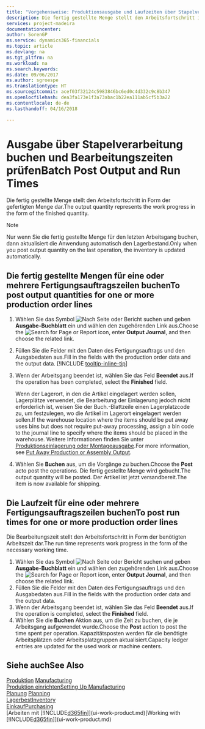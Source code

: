 ```yaml
---
title: "Vorgehensweise: Produktionsausgabe und Laufzeiten über Stapelverarbeitung buchen| Microsoft Docs"
description: Die fertig gestellte Menge stellt den Arbeitsfortschritt in Form der gefertigten Menge dar.
services: project-madeira
documentationcenter: 
author: SorenGP
ms.service: dynamics365-financials
ms.topic: article
ms.devlang: na
ms.tgt_pltfrm: na
ms.workload: na
ms.search.keywords: 
ms.date: 09/06/2017
ms.author: sgroespe
ms.translationtype: HT
ms.sourcegitcommit: acef03f32124c5983846bc6ed0c4d332c9c8b347
ms.openlocfilehash: dea3fa173e1f3a73abac1b22ea111ab5cf5b3a22
ms.contentlocale: de-de
ms.lasthandoff: 04/16/2018

---
```

# <a name="batch-post-output-and-run-times"></a><span data-ttu-id="4bc1f-103">Ausgabe über Stapelverarbeitung buchen und Bearbeitungszeiten prüfen</span><span class="sxs-lookup"><span data-stu-id="4bc1f-103">Batch Post Output and Run Times</span></span>
<span data-ttu-id="4bc1f-104">Die fertig gestellte Menge stellt den Arbeitsfortschritt in Form der gefertigten Menge dar.</span><span class="sxs-lookup"><span data-stu-id="4bc1f-104">The output quantity represents the work progress in the form of the finished quantity.</span></span>  

> [!NOTE]
> <span data-ttu-id="4bc1f-105">Nur wenn Sie die fertig gestellte Menge für den letzten Arbeitsgang buchen, dann aktualisiert die Anwendung automatisch den Lagerbestand.</span><span class="sxs-lookup"><span data-stu-id="4bc1f-105">Only when you post output quantity on the last operation, the inventory is updated automatically.</span></span>  

## <a name="to-post-output-quantities-for-one-or-more-production-order-lines"></a><span data-ttu-id="4bc1f-106">Die fertig gestellte Mengen für eine oder mehrere Fertigungsauftragszeilen buchen</span><span class="sxs-lookup"><span data-stu-id="4bc1f-106">To post output quantities for one or more production order lines</span></span>
1. <span data-ttu-id="4bc1f-107">Wählen Sie das Symbol ![Nach Seite oder Bericht suchen](media/ui-search/search_small.png "Nach Seite oder Bericht suchen") und geben **Ausgabe-Buchblatt** ein und wählen den zugehörenden Link aus.</span><span class="sxs-lookup"><span data-stu-id="4bc1f-107">Choose the ![Search for Page or Report](media/ui-search/search_small.png "Search for Page or Report icon") icon, enter **Output Journal**, and then choose the related link.</span></span>  
2. <span data-ttu-id="4bc1f-108">Füllen Sie die Felder mit den Daten des Fertigungsauftrags und den Ausgabedaten aus.</span><span class="sxs-lookup"><span data-stu-id="4bc1f-108">Fill in the fields with the production order data and the output data.</span></span> [!INCLUDE [tooltip-inline-tip](includes/tooltip-inline-tip_md.md)]
3. <span data-ttu-id="4bc1f-109">Wenn der Arbeitsgang beendet ist, wählen Sie das Feld **Beendet** aus.</span><span class="sxs-lookup"><span data-stu-id="4bc1f-109">If the operation has been completed, select the **Finished** field.</span></span>  

    <span data-ttu-id="4bc1f-110">Wenn der Lagerort, in den die Artikel eingelagert werden sollen, Lagerplätze verwendet, die Bearbeitung der Einlagerung jedoch nicht erforderlich ist,  weisen Sie der Buch.-Blattzeile einen Lagerplatzcode zu, um festzulegen, wo die Artikel im Lagerort eingelagert werden sollen.</span><span class="sxs-lookup"><span data-stu-id="4bc1f-110">If the warehouse location where the items should be put away uses bins but does not require put-away processing,  assign a bin code to the journal line to specify where the items should be placed in the warehouse.</span></span> <span data-ttu-id="4bc1f-111">Weitere Informationen finden Sie unter [Produktionseinlagerung oder Montageausgabe](warehouse-how-to-put-away-production-output.md).</span><span class="sxs-lookup"><span data-stu-id="4bc1f-111">For more information, see [Put Away Production or Assembly Output](warehouse-how-to-put-away-production-output.md).</span></span>  

4. <span data-ttu-id="4bc1f-112">Wählen Sie **Buchen** aus, um die Vorgänge zu buchen.</span><span class="sxs-lookup"><span data-stu-id="4bc1f-112">Choose the **Post** acto post the operations.</span></span> <span data-ttu-id="4bc1f-113">Die fertig gestellte Menge wird gebucht.</span><span class="sxs-lookup"><span data-stu-id="4bc1f-113">The output quantity will be posted.</span></span> <span data-ttu-id="4bc1f-114">Der Artikel ist jetzt versandbereit.</span><span class="sxs-lookup"><span data-stu-id="4bc1f-114">The item is now available for shipping.</span></span>  

## <a name="to-post-run-times-for-one-or-more-production-order-lines"></a><span data-ttu-id="4bc1f-115">Die Laufzeit für eine oder mehrere Fertigungsauftragszeilen buchen</span><span class="sxs-lookup"><span data-stu-id="4bc1f-115">To post run times for one or more production order lines</span></span>
<span data-ttu-id="4bc1f-116">Die Bearbeitungszeit stellt den Arbeitsfortschritt in Form der benötigten Arbeitszeit dar.</span><span class="sxs-lookup"><span data-stu-id="4bc1f-116">The run time represents work progress in the form of the necessary working time.</span></span>    

1.  <span data-ttu-id="4bc1f-117">Wählen Sie das Symbol ![Nach Seite oder Bericht suchen](media/ui-search/search_small.png "Nach Seite oder Bericht suchen") und geben **Ausgabe-Buchblatt** ein und wählen den zugehörenden Link aus.</span><span class="sxs-lookup"><span data-stu-id="4bc1f-117">Choose the ![Search for Page or Report](media/ui-search/search_small.png "Search for Page or Report icon") icon, enter **Output Journal**, and then choose the related link.</span></span>  
2. <span data-ttu-id="4bc1f-118">Füllen Sie die Felder mit den Daten des Fertigungsauftrags und den Ausgabedaten aus.</span><span class="sxs-lookup"><span data-stu-id="4bc1f-118">Fill in the fields with the production order data and the output data.</span></span>  
3.  <span data-ttu-id="4bc1f-119">Wenn der Arbeitsgang beendet ist, wählen Sie das Feld **Beendet** aus.</span><span class="sxs-lookup"><span data-stu-id="4bc1f-119">If the operation is completed, select the **Finished** field.</span></span>  
4. <span data-ttu-id="4bc1f-120">Wählen Sie die **Buchen** Aktion aus, um die Zeit zu buchen, die je Arbeitsgang aufgewendet wurde.</span><span class="sxs-lookup"><span data-stu-id="4bc1f-120">Choose the **Post** action to post the time spent per operation.</span></span> <span data-ttu-id="4bc1f-121">Kapazitätsposten werden für die benötigte Arbeitsplätzen oder Arbeitsplatzgruppen aktualisiert.</span><span class="sxs-lookup"><span data-stu-id="4bc1f-121">Capacity ledger entries are updated for the used work or machine centers.</span></span>

## <a name="see-also"></a><span data-ttu-id="4bc1f-122">Siehe auch</span><span class="sxs-lookup"><span data-stu-id="4bc1f-122">See Also</span></span>  
<span data-ttu-id="4bc1f-123">[Produktion](production-manage-manufacturing.md)  </span><span class="sxs-lookup"><span data-stu-id="4bc1f-123">[Manufacturing](production-manage-manufacturing.md)  </span></span>  
[<span data-ttu-id="4bc1f-124">Produktion einrichten</span><span class="sxs-lookup"><span data-stu-id="4bc1f-124">Setting Up Manufacturing</span></span>](production-configure-production-processes.md)  
<span data-ttu-id="4bc1f-125">[Planung](production-planning.md)    </span><span class="sxs-lookup"><span data-stu-id="4bc1f-125">[Planning](production-planning.md)    </span></span>  
[<span data-ttu-id="4bc1f-126">Lagerbest</span><span class="sxs-lookup"><span data-stu-id="4bc1f-126">Inventory</span></span>](inventory-manage-inventory.md)  
[<span data-ttu-id="4bc1f-127">Einkauf</span><span class="sxs-lookup"><span data-stu-id="4bc1f-127">Purchasing</span></span>](purchasing-manage-purchasing.md)  
<span data-ttu-id="4bc1f-128">[Arbeiten mit [!INCLUDE[d365fin](includes/d365fin_md.md)]](ui-work-product.md)</span><span class="sxs-lookup"><span data-stu-id="4bc1f-128">[Working with [!INCLUDE[d365fin](includes/d365fin_md.md)]](ui-work-product.md)</span></span>

